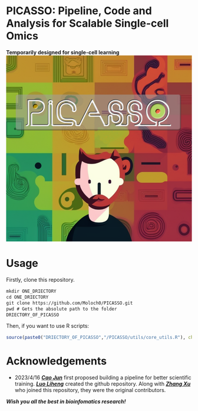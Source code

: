 # PICASSO: Pipeline, Code and Analysis for Scalable Single-cell Omics

**Temporarily designed for single-cell learning**
![PICASSO.png](https://raw.githubusercontent.com/Moloch0/PICASSO/main/picture/PICASSO.png)

# Usage
Firstly, clone this repository.
```shell
mkdir ONE_DRIECTORY
cd ONE_DRIECTORY
git clone https://github.com/Moloch0/PICASSO.git
pwd # Gets the absolute path to the folder
DRIECTORY_OF_PICASSO
```
Then, if you want to use R scripts:
```r
source(paste0("DRIECTORY_OF_PICASSO","/PICASSO/utils/core_utils.R"), chdir=TRUE)
```

# Acknowledgements
- 2023/4/16
***[Cao Jun](caojundudu@qq.com)*** first proposed building a pipeline for better scientific training. ***[Luo Liheng](1351570198@qq.com)*** created the github repository. Along with ***[Zhang Xu](1351570198@qq.com)*** who joined this repository, they were the original contributors.

***Wish you all the best in bioinfomatics research!***
